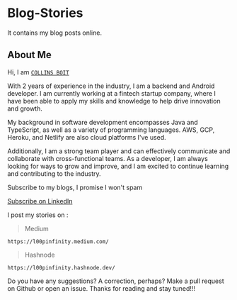 # Blog-Stories

It contains my blog posts online.

## About Me

Hi, I am [`COLLINS BOIT`](https://l00pinfinity.netlify.app/)

With 2 years of experience in the industry, I am a backend and Android developer. I am currently working at a fintech startup company, where I have been able to apply my skills and knowledge to help drive innovation and growth.

My background in software development encompasses Java and TypeScript, as well as a variety of programming languages. AWS, GCP, Heroku, and Netlify are also cloud platforms I've used.

Additionally, I am a strong team player and can effectively communicate and collaborate with cross-functional teams. As a developer, I am always looking for ways to grow and improve, and I am excited to continue learning and contributing to the industry.

Subscribe to my blogs, I promise I won't spam

<a class="libutton" href="https://www.linkedin.com/build-relation/newsletter-follow?entityUrn=7035889805364203520" target="_blank">Subscribe on LinkedIn</a>

I post my stories on :

> Medium
```
https://l00pinfinity.medium.com/
```

> Hashnode
```
https://l00pinfinity.hashnode.dev/
```

Do you have any suggestions? A correction, perhaps? Make a pull request on Github or open an issue. Thanks for reading and stay tuned!!!
